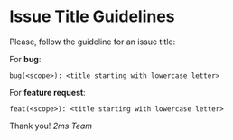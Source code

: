 # Issue Title Guidelines

Please, follow the guideline for an issue title:

For **bug**:

`bug(<scope>): <title starting with lowercase letter>`

For **feature request**:

`feat(<scope>): <title starting with lowercase letter>`

Thank you!
*2ms Team*
